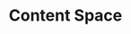 ---
layout: "redirect"
redirect: "/docs/content-space/content-space.html"
title: "Content Space"
mainPage: false
weight: 1
---